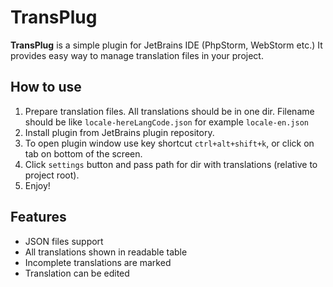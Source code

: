 **TransPlug**
=============
**TransPlug** is a simple plugin for JetBrains IDE (PhpStorm, WebStorm etc.)
It provides easy way to manage translation files in your project.

How to use
--
1. Prepare translation files. All translations should be in one dir. Filename should be like `locale-hereLangCode.json` for example `locale-en.json`
2. Install plugin from JetBrains plugin repository.
3. To open plugin window use key shortcut `ctrl+alt+shift+k`, or click on tab on bottom of the screen.
4. Click `settings` button and pass path for dir with translations (relative to project root).
5. Enjoy!

Features
--
* JSON files support
* All translations shown in readable table
* Incomplete translations are marked
* Translation can be edited